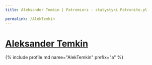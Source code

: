 ```yaml
---
title: Aleksander Temkin | Patromierz - statystyki Patronite.pl

permalink: /AlekTemkin
---
```


# [Aleksander Temkin](https://patronite.pl/AlekTemkin)

{% include profile.md name="AlekTemkin" prefix="a" %}
